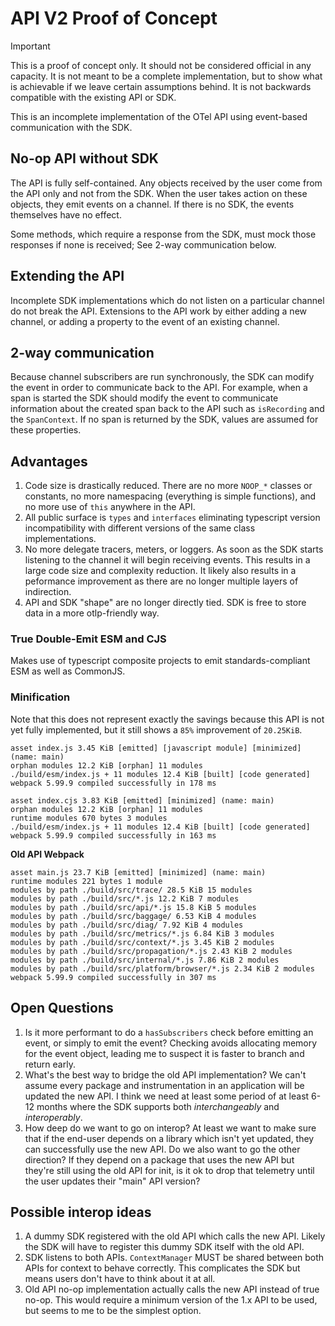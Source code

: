 # API V2 Proof of Concept

> [!IMPORTANT]  
> This is a proof of concept only.
> It should not be considered official in any capacity.
> It is not meant to be a complete implementation, but to show what is achievable if we leave certain assumptions behind.
> It is not backwards compatible with the existing API or SDK.

This is an incomplete implementation of the OTel API using event-based communication with the SDK.

## No-op API without SDK

The API is fully self-contained.
Any objects received by the user come from the API only and not from the SDK.
When the user takes action on these objects, they emit events on a channel.
If there is no SDK, the events themselves have no effect.

Some methods, which require a response from the SDK, must mock those responses if none is received; See 2-way communication below.

## Extending the API


Incomplete SDK implementations which do not listen on a particular channel do not break the API.
Extensions to the API work by either adding a new channel, or adding a property to the event of an existing channel.

## 2-way communication

Because channel subscribers are run synchronously, the SDK can modify the event in order to communicate back to the API.
For example, when a span is started the SDK should modify the event to communicate information about the created span back to the API such as `isRecording` and the `SpanContext`.
If no span is returned by the SDK, values are assumed for these properties.

## Advantages

1. Code size is drastically reduced. There are no more `NOOP_*` classes or constants, no more namespacing (everything is simple functions), and no more use of `this` anywhere in the API.
2. All public surface is `types` and `interfaces` eliminating typescript version incompatibility with different versions of the same class implementations.
3. No more delegate tracers, meters, or loggers. As soon as the SDK starts listening to the channel it will begin receiving events.
   This results in a large code size and complexity reduction.
   It likely also results in a peformance improvement as there are no longer multiple layers of indirection.
4. API and SDK "shape" are no longer directly tied. SDK is free to store data in a more otlp-friendly way.

### True Double-Emit ESM and CJS

Makes use of typescript composite projects to emit standards-compliant ESM as well as CommonJS.

### Minification

Note that this does not represent exactly the savings because this API is not yet fully implemented, but it still shows a `85%` improvement of `20.25KiB`.

```
asset index.js 3.45 KiB [emitted] [javascript module] [minimized] (name: main)
orphan modules 12.2 KiB [orphan] 11 modules
./build/esm/index.js + 11 modules 12.4 KiB [built] [code generated]
webpack 5.99.9 compiled successfully in 178 ms

asset index.cjs 3.83 KiB [emitted] [minimized] (name: main)
orphan modules 12.2 KiB [orphan] 11 modules
runtime modules 670 bytes 3 modules
./build/esm/index.js + 11 modules 12.4 KiB [built] [code generated]
webpack 5.99.9 compiled successfully in 163 ms
```

**Old API Webpack**

```
asset main.js 23.7 KiB [emitted] [minimized] (name: main)
runtime modules 221 bytes 1 module
modules by path ./build/src/trace/ 28.5 KiB 15 modules
modules by path ./build/src/*.js 12.2 KiB 7 modules
modules by path ./build/src/api/*.js 15.8 KiB 5 modules
modules by path ./build/src/baggage/ 6.53 KiB 4 modules
modules by path ./build/src/diag/ 7.92 KiB 4 modules
modules by path ./build/src/metrics/*.js 6.84 KiB 3 modules
modules by path ./build/src/context/*.js 3.45 KiB 2 modules
modules by path ./build/src/propagation/*.js 2.43 KiB 2 modules
modules by path ./build/src/internal/*.js 7.86 KiB 2 modules
modules by path ./build/src/platform/browser/*.js 2.34 KiB 2 modules
webpack 5.99.9 compiled successfully in 307 ms
```

## Open Questions

1. Is it more performant to do a `hasSubscribers` check before emitting an event, or simply to emit the event?
   Checking avoids allocating memory for the event object, leading me to suspect it is faster to branch and return early.
2. What's the best way to bridge the old API implementation?
   We can't assume every package and instrumentation in an application will be updated the new API.
   I think we need at least some period of at least 6-12 months where the SDK supports both _interchangeably_ and _interoperably_.
3. How deep do we want to go on interop?
   At least we want to make sure that if the end-user depends on a library which isn't yet updated, they can successfully use the new API.
   Do we also want to go the other direction?
   If they depend on a package that uses the new API but they're still using the old API for init, is it ok to drop that telemetry until the user updates their "main" API version?

## Possible interop ideas

1. A dummy SDK registered with the old API which calls the new API.
   Likely the SDK will have to register this dummy SDK itself with the old API.
2. SDK listens to both APIs. `ContextManager` MUST be shared between both APIs for context to behave correctly.
   This complicates the SDK but means users don't have to think about it at all.
3. Old API no-op implementation actually calls the new API instead of true no-op.
   This would require a minimum version of the 1.x API to be used, but seems to me to be the simplest option.
